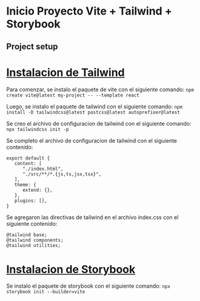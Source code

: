 # Inicio Proyecto Vite + Tailwind + Storybook


## Project setup
# [Instalacion de Tailwind](https://tailwindcss.com/docs/guides/vite)

Para comenzar, se instalo el paquete de vite con el siguiente comando:
```npm create vite@latest my-project -- --template react```

Luego, se instalo el paquete de tailwind con el siguiente comando:
```npm install -D tailwindcss@latest postcss@latest autoprefixer@latest```

Se creo el archivo de configuracion de tailwind con el siguiente comando:
```npx tailwindcss init -p```

Se completo el archivo de configuracion de tailwind con el siguiente contenido:
```
export default {
   content: [
      "./index.html",
      "./src/**/*.{js,ts,jsx,tsx}",
   ],
   theme: {
      extend: {},
   },
   plugins: [],
}
```

Se agregaron las directivas de tailwind en el archivo index.css con el siguiente contenido:
```
@tailwind base;
@tailwind components;
@tailwind utilities;
```
# [Instalacion de Storybook](https://storybook.js.org/blog/first-class-vite-support-in-storybook/)

Se instalo el paquete de storybook con el siguiente comando:
```npx storybook init --builder=vite```
